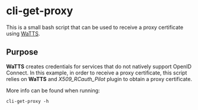 # cli-get-proxy

This is a small bash script that can be used to receive a proxy certificate
using [WaTTS](https://watts-dev.data.kit.edu).

## Purpose

**WaTTS** creates credentials for services that do not natively support OpenID Connect.
In this example, in order to receive a proxy certificate, this script relies on
**WaTTS** and *X509_RCauth_Pilot*  plugin to obtain a proxy certificate.

More info can be found when running:

```
cli-get-proxy -h
```
